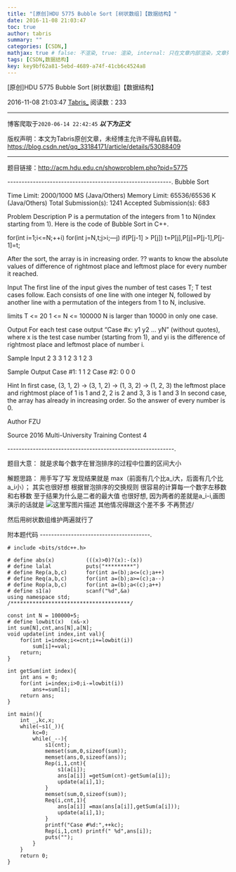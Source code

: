 ```yaml
---
title: "[原创]HDU 5775 Bubble Sort [树状数组]【数据结构】"
date: 2016-11-08 21:03:47
toc: true
author: tabris
summary: ""
categories: [CSDN,]
mathjax: true # false: 不渲染, true: 渲染, internal: 只在文章内部渲染，文章列表中不渲染
tags: [CSDN,数据结构]
key: key9bf62a81-5ebd-4689-a74f-41cb6c4524a8
---
```


[原创]HDU 5775 Bubble Sort [树状数组]【数据结构】

2016-11-08 21:03:47  [Tabris_](https://me.csdn.net/qq_33184171) 阅读数：233

---

博客爬取于`2020-06-14 22:42:45`
***以下为正文***

版权声明：本文为Tabris原创文章，未经博主允许不得私自转载。
https://blog.csdn.net/qq_33184171/article/details/53088409

<!-- more -->

---

题目链接：http://acm.hdu.edu.cn/showproblem.php?pid=5775

----------------------------------------------------------.
Bubble Sort

Time Limit: 2000/1000 MS (Java/Others)    Memory Limit: 65536/65536 K (Java/Others)
Total Submission(s): 1241    Accepted Submission(s): 683


Problem Description
P is a permutation of the integers from 1 to N(index starting from 1).
Here is the code of Bubble Sort in C++.

for(int i=1;i<=N;++i)
    for(int j=N,t;j>i;—j)
        if(P[j-1] > P[j])
            t=P[j],P[j]=P[j-1],P[j-1]=t;

After the sort, the array is in increasing order. ?? wants to know the absolute values of difference of rightmost place and leftmost place for every number it reached.


Input
The first line of the input gives the number of test cases T; T test cases follow.
Each consists of one line with one integer N, followed by another line with a permutation of the integers from 1 to N, inclusive.

limits
T <= 20
1 <= N <= 100000
N is larger than 10000 in only one case.


Output
For each test case output “Case #x: y1 y2 … yN” (without quotes), where x is the test case number (starting from 1), and yi is the difference of rightmost place and leftmost place of number i.


Sample Input
2
3
3 1 2
3
1 2 3


Sample Output
Case #1: 1 1 2
Case #2: 0 0 0

Hint
In first case, (3, 1, 2) -> (3, 1, 2) -> (1, 3, 2) -> (1, 2, 3)
the leftmost place and rightmost place of 1 is 1 and 2, 2 is 2 and 3, 3 is 1 and 3
In second case, the array has already in increasing order. So the answer of every number is 0.



Author
FZU


Source
2016 Multi-University Training Contest 4


-----------------------------------------------------------.

题目大意：
就是求每个数字在冒泡排序的过程中位置的区间大小


解题思路：
用手写了写 发现结果就是
max（前面有几个比a_i大，后面有几个比a_i小）；
其实也很好想 根据冒泡排序的交换规则
很容易的计算每一个数字左移数和右移数
至于结果为什么是二者的最大值 也很好想,
因为两者的差就是a_i-i,画图演示的话就是
![这里写图片描述](http://img.blog.csdn.net/20161108210304551)
其他情况得跟这个差不多 不再赘述/

然后用树状数组维护两遍就行了

附本题代码
---------------------------------------.
```
# include <bits/stdc++.h>

# define abs(x)          (((x)>0)?(x):-(x))
# define lalal           puts("*********")
# define Rep(a,b,c)      for(int a=(b);a<=(c);a++)
# define Req(a,b,c)      for(int a=(b);a>=(c);a--)
# define Rop(a,b,c)      for(int a=(b);a<(c);a++)
# define s1(a)           scanf("%d",&a)
using namespace std;
/**************************************/

const int N = 100000+5;
# define lowbit(x)  (x&-x)
int sum[N],cnt,ans[N],a[N];
void update(int index,int val){
    for(int i=index;i<=cnt;i+=lowbit(i))
        sum[i]+=val;
    return;
}

int getSum(int index){
    int ans = 0;
    for(int i=index;i>0;i-=lowbit(i))
        ans+=sum[i];
    return ans;
}

int main(){
    int _,kc,x;
    while(~s1(_)){
        kc=0;
        while(_--){
            s1(cnt);
            memset(sum,0,sizeof(sum));
            memset(ans,0,sizeof(ans));
            Rep(i,1,cnt){
                s1(a[i]);
                ans[a[i]] =getSum(cnt)-getSum(a[i]);
                update(a[i],1);
            }
            memset(sum,0,sizeof(sum));
            Req(i,cnt,1){
                ans[a[i]] =max(ans[a[i]],getSum(a[i]));
                update(a[i],1);
            }
            printf("Case #%d:",++kc);
            Rep(i,1,cnt) printf(" %d",ans[i]);
            puts("");
        }
    }
    return 0;
}

```

